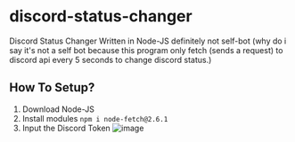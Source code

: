 # discord-status-changer
Discord Status Changer Written in Node-JS definitely not self-bot (why do i say it's not a self bot because this program only fetch (sends a request) to discord api every 5 seconds to change discord status.)

## How To Setup?

1. Download Node-JS
2. Install modules `npm i node-fetch@2.6.1`
3. Input the Discord Token 
![image](https://media.discordapp.net/attachments/950201800416456717/997412036956917860/unknown.png)
